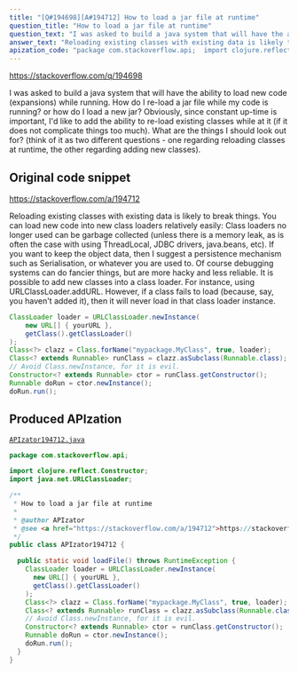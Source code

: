 ```yaml
---
title: "[Q#194698][A#194712] How to load a jar file at runtime"
question_title: "How to load a jar file at runtime"
question_text: "I was asked to build a java system that will have the ability to load new code (expansions) while running.  How do I re-load a jar file while my code is running? or how do I load a new jar? Obviously, since constant up-time is important, I'd like to add the ability to re-load existing classes while at it (if it does not complicate things too much). What are the things I should look out for? (think of it as two different questions - one regarding reloading classes at runtime, the other regarding adding new classes)."
answer_text: "Reloading existing classes with existing data is likely to break things. You can load new code into new class loaders relatively easily: Class loaders no longer used can be garbage collected (unless there is a memory leak, as is often the case with using ThreadLocal, JDBC drivers, java.beans, etc). If you want to keep the object data, then I suggest a persistence mechanism such as Serialisation, or whatever you are used to. Of course debugging systems can do fancier things, but are more hacky and less reliable. It is possible to add new classes into a class loader. For instance, using URLClassLoader.addURL. However, if a class fails to load (because, say, you haven't added it), then it will never load in that class loader instance."
apization_code: "package com.stackoverflow.api;  import clojure.reflect.Constructor; import java.net.URLClassLoader;  /**  * How to load a jar file at runtime  *  * @author APIzator  * @see <a href=\"https://stackoverflow.com/a/194712\">https://stackoverflow.com/a/194712</a>  */ public class APIzator194712 {    public static void loadFile() throws RuntimeException {     ClassLoader loader = URLClassLoader.newInstance(       new URL[] { yourURL },       getClass().getClassLoader()     );     Class<?> clazz = Class.forName(\"mypackage.MyClass\", true, loader);     Class<? extends Runnable> runClass = clazz.asSubclass(Runnable.class);     // Avoid Class.newInstance, for it is evil.     Constructor<? extends Runnable> ctor = runClass.getConstructor();     Runnable doRun = ctor.newInstance();     doRun.run();   } }"
---
```


https://stackoverflow.com/q/194698

I was asked to build a java system that will have the ability to load new code (expansions) while running. 
How do I re-load a jar file while my code is running? or how do I load a new jar?
Obviously, since constant up-time is important, I&#x27;d like to add the ability to re-load existing classes while at it (if it does not complicate things too much).
What are the things I should look out for?
(think of it as two different questions - one regarding reloading classes at runtime, the other regarding adding new classes).



## Original code snippet

https://stackoverflow.com/a/194712

Reloading existing classes with existing data is likely to break things.
You can load new code into new class loaders relatively easily:
Class loaders no longer used can be garbage collected (unless there is a memory leak, as is often the case with using ThreadLocal, JDBC drivers, java.beans, etc).
If you want to keep the object data, then I suggest a persistence mechanism such as Serialisation, or whatever you are used to.
Of course debugging systems can do fancier things, but are more hacky and less reliable.
It is possible to add new classes into a class loader. For instance, using URLClassLoader.addURL. However, if a class fails to load (because, say, you haven&#x27;t added it), then it will never load in that class loader instance.

```java
ClassLoader loader = URLClassLoader.newInstance(
    new URL[] { yourURL },
    getClass().getClassLoader()
);
Class<?> clazz = Class.forName("mypackage.MyClass", true, loader);
Class<? extends Runnable> runClass = clazz.asSubclass(Runnable.class);
// Avoid Class.newInstance, for it is evil.
Constructor<? extends Runnable> ctor = runClass.getConstructor();
Runnable doRun = ctor.newInstance();
doRun.run();
```

## Produced APIzation

[`APIzator194712.java`](https://github.com/pasqualesalza/apization-temp-data/raw/master/apizations/java/APIzator194712.java)

```java
package com.stackoverflow.api;

import clojure.reflect.Constructor;
import java.net.URLClassLoader;

/**
 * How to load a jar file at runtime
 *
 * @author APIzator
 * @see <a href="https://stackoverflow.com/a/194712">https://stackoverflow.com/a/194712</a>
 */
public class APIzator194712 {

  public static void loadFile() throws RuntimeException {
    ClassLoader loader = URLClassLoader.newInstance(
      new URL[] { yourURL },
      getClass().getClassLoader()
    );
    Class<?> clazz = Class.forName("mypackage.MyClass", true, loader);
    Class<? extends Runnable> runClass = clazz.asSubclass(Runnable.class);
    // Avoid Class.newInstance, for it is evil.
    Constructor<? extends Runnable> ctor = runClass.getConstructor();
    Runnable doRun = ctor.newInstance();
    doRun.run();
  }
}

```